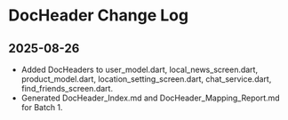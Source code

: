 # DocHeader Change Log

## 2025-08-26
- Added DocHeaders to user_model.dart, local_news_screen.dart, product_model.dart, location_setting_screen.dart, chat_service.dart, find_friends_screen.dart.
- Generated DocHeader_Index.md and DocHeader_Mapping_Report.md for Batch 1.


